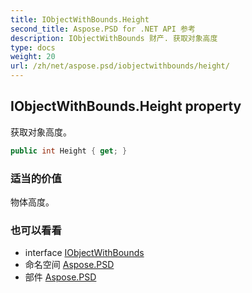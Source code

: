 ```yaml
---
title: IObjectWithBounds.Height
second_title: Aspose.PSD for .NET API 参考
description: IObjectWithBounds 财产. 获取对象高度
type: docs
weight: 20
url: /zh/net/aspose.psd/iobjectwithbounds/height/
---
```

## IObjectWithBounds.Height property

获取对象高度。

```csharp
public int Height { get; }
```

### 适当的价值

物体高度。

### 也可以看看

* interface [IObjectWithBounds](../)
* 命名空间 [Aspose.PSD](../../iobjectwithbounds/)
* 部件 [Aspose.PSD](../../../)


